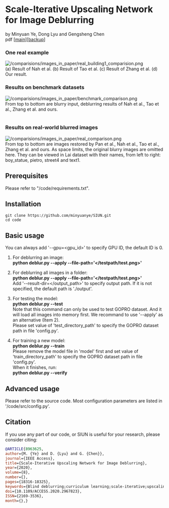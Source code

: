 # Scale-Iterative Upscaling Network for Image Deblurring
by Minyuan Ye, Dong Lyu and Gengsheng Chen<br>
pdf [[main](https://ieeexplore.ieee.org/document/8963625)][[backup](http://lab.zhuzhuguowang.cn:36900/croxline/Paper/Scale-Iterative%20Upscaling%20Network%20for%20Image%20Deblurring.pdf)]
### One real example
![/comparisions/images_in_paper/real_building1_comparision.png](../master/comparisons/images_in_paper/Real_building1_comparison.png)<br>
(a) Result of Nah et al. (b) Result of Tao et al. (c) Result of Zhang et al. (d) Our result.
<br>
### Results on benchmark datasets
![/comparisions/images_in_paper/benchmark_comparison.png](../master/comparisons/images_in_paper/benchmark_comparison.png)<br>
From top to bottom are blurry input, deblurring results of Nah et al., Tao et al., Zhang et al. and ours.<br>
<br>
### Results on real-world blurred images
![/comparisions/images_in_paper/real_comparison.png](../master/comparisons/images_in_paper/real_comparison.png)<br>
From top to bottom are images restored by Pan et al., Nah et al., Tao et al., Zhang et al. and ours. As space limits, the original blurry images are omitted here. 
They can be viewed in Lai dataset with their names, from left to right: boy_statue, pietro, street4 and text1.
<br>
## Prerequisites
Please refer to "/code/requirements.txt".
<br>
## Installation

```
git clone https://github.com/minyuanye/SIUN.git
cd code
```

## Basic usage
You can always add '--gpu=<gpu_id>' to specify GPU ID, the default ID is 0.<br>

1. For deblurring an image:<br>
**python deblur.py --apply --file-path='</testpath/test.png>'**<br>


2. For deblurring all images in a folder:<br>
**python deblur.py --apply --file-path='</testpath/test.png>'**<br>
Add '--result-dir=</output_path>' to specify output path. If it is not specified, the default path is './output'.<br>

3. For testing the model:<br>
**python deblur.py --test**<br>
Note that this command can only be used to test GOPRO dataset. And it will load all images into memory first. We recommand to use '--apply'
as an alternative (Item 2).<br>
Please set value of 'test_directory_path' to specify the GOPRO dataset path in file 'config.py'.<br>

4. For training a new model:<br>
**python deblur.py --train**<br>
Please remove the model file in 'model' first and set value of 'train_directory_path' to specify the GOPRO dataset path in file 'config.py'.<br>
When it finishes, run:<br>
**python deblur.py --verify**<br>


## Advanced usage
Please refer to the source code. Most configuration parameters are listed in '/code/src/config.py'.

## Citation
If you use any part of our code, or SIUN is useful for your research, please consider citing:
```bibtex
@ARTICLE{8963625,
author={M. {Ye} and D. {Lyu} and G. {Chen}},
journal={IEEE Access},
title={Scale-Iterative Upscaling Network for Image Deblurring},
year={2020},
volume={8},
number={},
pages={18316-18325},
keywords={Blind deblurring;curriculum learning;scale-iterative;upscaling network},
doi={10.1109/ACCESS.2020.2967823},
ISSN={2169-3536},
month={},}
```
